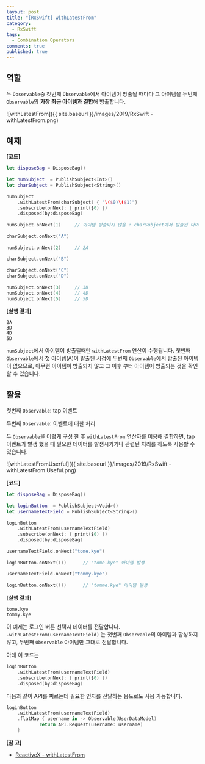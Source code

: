 ```yaml
---
layout: post
title: "[RxSwift] withLatestFrom"
category: 
  - RxSwift
tags: 
  - Combination Operators
comments: true
published: true
---
```


## 역할
두 `Observable`중 첫번째 `Observable`에서 아이템이 방출될 때마다 그 아이템을 두번째 `Observable`의 **가장 최근 아이템과 결합**해 방출합니다.

![withLatestFrom]({{ site.baseurl }}/images/2019/RxSwift - withLatestFrom.png)

## 예제

**[코드]**

```swift
let disposeBag = DisposeBag()
    
let numSubject  = PublishSubject<Int>()
let charSubject = PublishSubject<String>()
    
numSubject
    .withLatestFrom(charSubject) { "\($0)\($1)"}
    .subscribe(onNext: { print($0) })
    .disposed(by:disposeBag)
    
numSubject.onNext(1)     // 아이템 방출되지 않음 : charSubject에서 발출된 아이템이 아직 1개도 없으므로
    
charSubject.onNext("A")
    
numSubject.onNext(2)     // 2A
    
charSubject.onNext("B")
    
charSubject.onNext("C")
charSubject.onNext("D")
    
numSubject.onNext(3)     // 3D
numSubject.onNext(4)     // 4D
numSubject.onNext(5)     // 5D
```

**[실행 결과]**

```
2A
3D
4D
5D
```

`numSubject`에서 아이템이 방출될때만 `withLatestFrom` 연산이 수행됩니다. 첫번째 `Observable`에서 첫 아이템(A)이 발출된 시점에 두번째 `Observable`에서 방출된 아이템이 없으므로, 아무런 아이템이 방출되지 않고 그 이후 부터 아이템이 방출되는 것을 확인할 수 있습니다.

## 활용

첫번째 `Observable`: tap 이벤트

두번째 `Observable`: 이벤트에 대한 처리

두 `Observable`을 이렇게 구성 한 후 `withLatestFrom` 연산자를 이용해 결합하면, tap 이벤트가 발생 했을 때 필요한 데이터를 발생시키거나 관련된 처리를 하도록 사용할 수 있습니다.

![withLatestFromUserful]({{ site.baseurl }}/images/2019/RxSwift - withLatestFrom Useful.png)

**[코드]**

```swift
let disposeBag = DisposeBag()
    
let loginButton  = PublishSubject<Void>()
let usernameTextField = PublishSubject<String>()
    
loginButton
    .withLatestFrom(usernameTextField)
    .subscribe(onNext: { print($0) })
    .disposed(by:disposeBag)
    
usernameTextField.onNext("tome.kye")
    
loginButton.onNext(())      // "tome.kye" 아이템 발생
    
usernameTextField.onNext("tommy.kye")
    
loginButton.onNext(())      // "tomme.kye" 아이템 발생
```

**[실행 결과]**

```
tome.kye
tommy.kye
```

이 예제는 로그인 버튼 선택시 데이터를 전달합니다. `.withLatestFrom(usernameTextField)` 는 첫번째 `Observable`의 아이템과 합성하지 않고, 두번째 `Observable` 아이템만 그대로 전달합니다.

아래 이 코드는

```swift
loginButton
    .withLatestFrom(usernameTextField)
    .subscribe(onNext: { print($0) })
    .disposed(by:disposeBag)
```

다음과 같이 API를 찌르는데 필요한 인자를 전달하는 용도로도 사용 가능합니다.

```swift
loginButton
    .withLatestFrom(usernameTextField)
    .flatMap { username in -> Observable(UserDataModel)
    		return API.Request(username: username)
    }
```


**[참 고]**

- [ReactiveX - withLatestFrom](https://rxmarbles.com/#withLatestFrom)